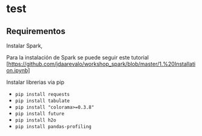 # test

## Requirementos

Instalar Spark,

Para la instalación de Spark se puede seguir este tutorial  [https://github.com/jdaarevalo/workshop_spark/blob/master/1.%20Installation.ipynb]


Instalar librerias via pip
- ```pip install requests```
- ```pip install tabulate```
- ```pip install "colorama>=0.3.8"```
- ```pip install future```
- ```pip install h2o```
- ```pip install pandas-profiling```

